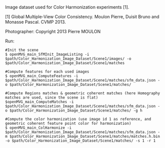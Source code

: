 Image dataset used for Color Harmonization experiments [1].

[1] Global Multiple-View Color Consistency.
Moulon Pierre, Duisit Bruno and Monasse Pascal. CVMP 2013.

Photographer: Copyright 2013 Pierre MOULON

Run:

```
#Init the scene
$ openMVG_main_SfMInit_ImageListing -i $path/Color_Harmonization_Image_Dataset/Scene1/images/ -o $path/Color_Harmonization_Image_Dataset/Scene1/matches

#Compute features for each used images
$ openMVG_main_ComputeFeatures -i $path/Color_Harmonization_Image_Dataset/Scene1/matches/sfm_data.json -o $path/Color_Harmonization_Image_Dataset/Scene1/matches/

#Compute Regions matches & geometric coherent matches (here Homography matches are used, since the scene is flat)
$openMVG_main_ComputeMatches -i $path/Color_Harmonization_Image_Dataset/Scene1/matches/sfm_data.json -o $path/Color_Harmonization_Image_Dataset/Scene1/matches/ -g h

#Compute the color harmonization (use image id 1 as reference, and geometric coherent feature point color for harmonization)
$ openMVG_main_ColHarmonize -i $path/Color_Harmonization_Image_Dataset/Scene1/matches/sfm_data.json -m $path/Color_Harmonization_Image_Dataset/Scene1/matches/matches.h.bin -o $path/Color_Harmonization_Image_Dataset/Scene1/matches/ -s 1 -r 1

```

